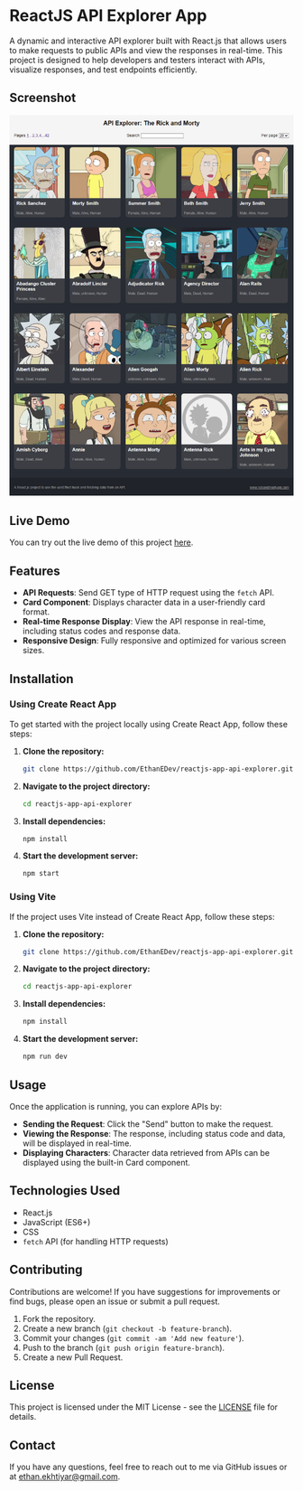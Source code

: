 # ReactJS API Explorer App

A dynamic and interactive API explorer built with React.js that allows users to make requests to public APIs and view the responses in real-time. This project is designed to help developers and testers interact with APIs, visualize responses, and test endpoints efficiently.

## Screenshot

![API Explorer Screenshot](./screenshot.png)  <!-- Replace with the path to your screenshot image -->

## Live Demo

You can try out the live demo of this project [here](https://reactjs-app-api-explorer.vercel.app/).

## Features

- **API Requests**: Send GET type of HTTP request using the `fetch` API.
- **Card Component**: Displays character data in a user-friendly card format.
- **Real-time Response Display**: View the API response in real-time, including status codes and response data.
- **Responsive Design**: Fully responsive and optimized for various screen sizes.

## Installation

### Using Create React App

To get started with the project locally using Create React App, follow these steps:

1. **Clone the repository:**

    ```bash
    git clone https://github.com/EthanEDev/reactjs-app-api-explorer.git
    ```

2. **Navigate to the project directory:**

    ```bash
    cd reactjs-app-api-explorer
    ```

3. **Install dependencies:**

    ```bash
    npm install
    ```

4. **Start the development server:**

    ```bash
    npm start
    ```

### Using Vite

If the project uses Vite instead of Create React App, follow these steps:

1. **Clone the repository:**

    ```bash
    git clone https://github.com/EthanEDev/reactjs-app-api-explorer.git
    ```

2. **Navigate to the project directory:**

    ```bash
    cd reactjs-app-api-explorer
    ```

3. **Install dependencies:**

    ```bash
    npm install
    ```

4. **Start the development server:**

    ```bash
    npm run dev
    ```

## Usage

Once the application is running, you can explore APIs by:

- **Sending the Request**: Click the "Send" button to make the request.
- **Viewing the Response**: The response, including status code and data, will be displayed in real-time.
- **Displaying Characters**: Character data retrieved from APIs can be displayed using the built-in Card component.

## Technologies Used

- React.js
- JavaScript (ES6+)
- CSS
- `fetch` API (for handling HTTP requests)

## Contributing

Contributions are welcome! If you have suggestions for improvements or find bugs, please open an issue or submit a pull request.

1. Fork the repository.
2. Create a new branch (`git checkout -b feature-branch`).
3. Commit your changes (`git commit -am 'Add new feature'`).
4. Push to the branch (`git push origin feature-branch`).
5. Create a new Pull Request.

## License

This project is licensed under the MIT License - see the [LICENSE](LICENSE) file for details.

## Contact

If you have any questions, feel free to reach out to me via GitHub issues or at [ethan.ekhtiyar@gmail.com](mailto:ethan.ekhtiyar@gmail.com).
